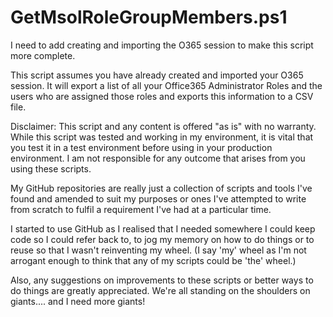 # GetMsolRoleGroupMembers.ps1

I need to add creating and importing the O365 session to make this script more complete.

This script assumes you have already created and imported your O365 session.  It will export a list of all your Office365 Administrator Roles and the users who are assigned those roles and exports this information to a CSV file.

Disclaimer: This script and any content is offered "as is" with no warranty. While this script was tested and working in my environment, it is vital that you test it in a test environment before using in your production environment. I am not responsible for any outcome that arises from you using these scripts.

My GitHub repositories are really just a collection of scripts and tools I've found and amended to suit my purposes or ones I've attempted to write from scratch to fulfil a requirement I've had at a particular time.

I started to use GitHub as I realised that I needed somewhere I could keep code so I could refer back to, to jog my memory on how to do things or to reuse so that I wasn't reinventing my wheel. (I say 'my' wheel as I'm not arrogant enough to think that any of my scripts could be 'the' wheel.)

Also, any suggestions on improvements to these scripts or better ways to do things are greatly appreciated. We're all standing on the shoulders on giants.... and I need more giants!
